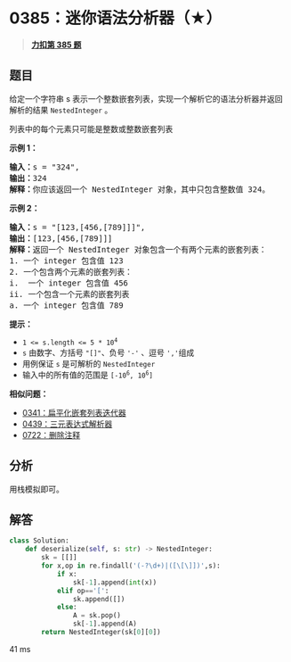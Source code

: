 # 0385：迷你语法分析器（★）


> <u>**[力扣第 385 题](https://leetcode.cn/problems/mini-parser/)**</u>

## 题目

<p>给定一个字符串 s 表示一个整数嵌套列表，实现一个解析它的语法分析器并返回解析的结果 <code>NestedInteger</code> 。</p>

<p>列表中的每个元素只可能是整数或整数嵌套列表</p>



<p><strong>示例 1：</strong></p>

<pre>
<strong>输入：</strong>s = "324",
<strong>输出：</strong>324
<strong>解释：</strong>你应该返回一个 NestedInteger 对象，其中只包含整数值 324。
</pre>

<p><strong>示例 2：</strong></p>

<pre>
<strong>输入：</strong>s = "[123,[456,[789]]]",
<strong>输出：</strong>[123,[456,[789]]]
<strong>解释：</strong>返回一个 NestedInteger 对象包含一个有两个元素的嵌套列表：
1. 一个 integer 包含值 123
2. 一个包含两个元素的嵌套列表：
i.  一个 integer 包含值 456
ii. 一个包含一个元素的嵌套列表
a. 一个 integer 包含值 789
</pre>



<p><strong>提示：</strong></p>

<ul>
<li><code>1 &lt;= s.length &lt;= 5 * 10<sup>4</sup></code></li>
<li><code>s</code> 由数字、方括号 <code>"[]"</code>、负号 <code>'-'</code> 、逗号 <code>','</code>组成</li>
<li>用例保证 <code>s</code> 是可解析的 <code>NestedInteger</code></li>
<li>输入中的所有值的范围是 <code>[-10<sup>6</sup>, 10<sup>6</sup>]</code></li>
</ul>


**相似问题：**
- [0341：扁平化嵌套列表迭代器](/leetcode/0341)
- [0439：三元表达式解析器](/leetcode/0439)
- [0722：删除注释](/leetcode/0722)


## 分析

用栈模拟即可。

## 解答

```python
class Solution:
    def deserialize(self, s: str) -> NestedInteger:
        sk = [[]]
        for x,op in re.findall('(-?\d+)|([\[\]])',s):
            if x:
                sk[-1].append(int(x))
            elif op=='[':
                sk.append([])
            else:
                A = sk.pop()
                sk[-1].append(A)
        return NestedInteger(sk[0][0])
```
41 ms



